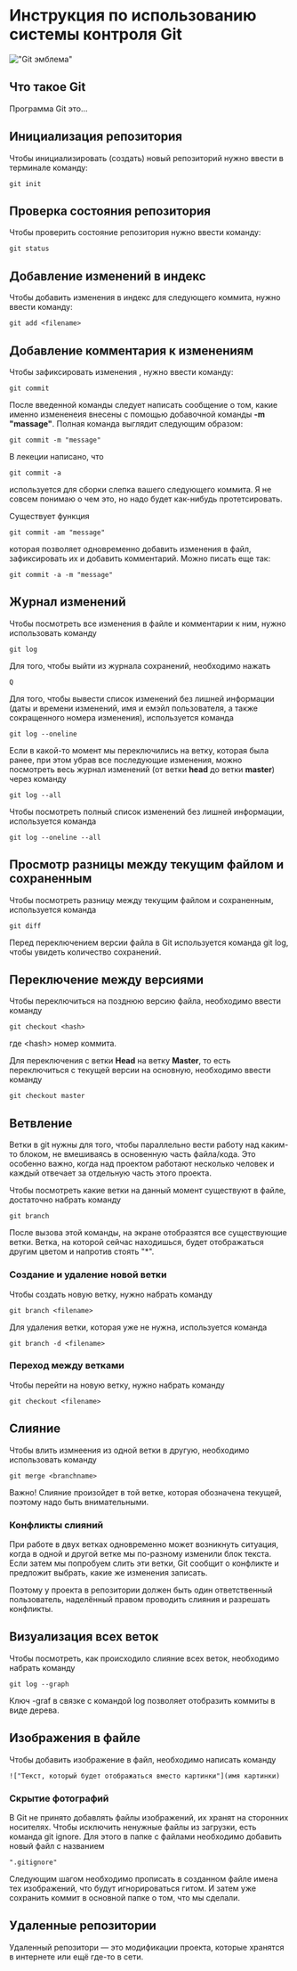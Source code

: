 #  **Инструкция по использованию системы контроля Git**

!["Git эмблема"](git.png)

## Что такое Git

Программа Git это...

## Инициализация репозитория

Чтобы инициализировать (создать) новый репозиторий нужно ввести в терминале команду:

    git init

## Проверка состояния репозитория

Чтобы проверить состояние репозитория нужно ввести команду:

    git status

## Добавление изменений в индекс 

Чтобы добавить изменения в индекс для следующего коммита, нужно ввести команду:

    git add <filename>

## Добавление комментария к изменениям

Чтобы зафиксировать изменения , нужно ввести команду:
    
    git commit

После введенной команды следует написать сообщение о том, какие именно измененеия внесены с помощью добавочной команды **-m "massage"**. Полная команда выглядит следующим образом:

    git commit -m "message"

В лекеции написано, что

    git commit -a

используется для сборки слепка вашего следующего коммита. Я не совсем понимаю о чем это, но надо будет как-нибудь протетсировать.

Существует функция 

    git commit -am "message"

которая позволяет одновременно добавить изменения в файл, зафиксировать их и добавить комментарий. Можно писать еще так:

    git commit -a -m "message"

## Журнал изменений

Чтобы посмотреть все изменения в файле и комментарии к ним, нужно использовать команду

    git log

Для того, чтобы выйти из журнала сохранений, необходимо нажать 

    Q

Для того, чтобы вывести список изменений без лишней информации (даты и времени изменений, имя и емэйл пользователя, а также сокращенного номера изменения), используется команда 

    git log --oneline

Если в какой-то момент мы переключились на ветку, которая была ранее, при этом убрав все последующие изменения, можно посмотреть весь журнал изменений (от ветки **head** до ветки **master**) через команду 

    git log --all

Чтобы посмотреть полный список изменений без лишней информации, используется команда

    git log --oneline --all

## Просмотр разницы между текущим файлом и сохраненным

Чтобы посмотреть разницу между текущим файлом и сохраненным, используется команда 

    git diff

Перед переключением версии файла в Git используется команда git log, чтобы увидеть количество сохранений.

## Переключение между версиями

Чтобы переключиться на позднюю версию файла, необходимо ввести команду

    git checkout <hash>

где \<hash> номер коммита.

Для переключения с ветки **Head** на ветку **Master**, то есть переключиться с текущей версии на основную, необходимо ввести команду

    git checkout master

## Ветвление

Ветки в git нужны для того, чтобы параллельно вести работу над каким-то блоком, не вмешиваясь в основенную часть файла/кода. Это особенно важно, когда над проектом работают несколько человек и каждый отвечает за отдельную часть этого проекта. 

Чтобы посмотреть какие ветки на данный момент существуют в файле, достаточно набрать команду

    git branch

После вызова этой команды, на экране отобразятся все существующие ветки. Ветка, на которой сейчас находишься, будет отображаться другим цветом и напротив стоять "*".

### Создание и удаление новой ветки

Чтобы создать новую ветку, нужно набрать команду 

    git branch <filename>

Для удаления ветки, которая уже не нужна, используется команда 

    git branch -d <filename>

### Переход между ветками

Чтобы перейти на новую ветку, нужно набрать команду 

    git checkout <filename>

## Слияние

Чтобы влить измнеения из одной ветки в другую, необходимо использовать команду

    git merge <branchname>

Важно! Слияние произойдет в той ветке, которая обозначена текущей, поэтому надо быть внимательными.

### Конфликты слияний

При работе в двух ветках одновременно может возникнуть ситуация, когда в одной и другой
ветке мы по-разному изменили блок текста. Если затем мы попробуем слить эти ветки, Git
сообщит о конфликте и предложит выбрать, какие же изменения записать.

Поэтому у проекта в репозитории должен быть один ответственный пользователь, наделённый правом проводить слияния и разрешать конфликты.

## Визуализация всех веток

Чтобы посмотреть, как происходило слияние всех веток, необходимо набрать команду 

    git log --graph

Ключ -graf в связке с командой log позволяет отобразить коммиты в виде дерева.

## Изображения в файле

Чтобы добавить изображение в файл, необходимо написать команду

    !["Текст, который будет отображаться вместо картинки"](имя картинки)

### Скрытие фотографий

В Git не принято добавлять файлы изображений, их хранят на сторонних носителях. Чтобы исключить ненужные файлы из загрузки, есть команда git ignore. Для этого в папке с файлами необходимо добавить новый файл с названием 

    ".gitignore" 

Следующим шагом необходимо прописать в созданном файле имена тех изображений, что будут игнорироваться гитом. И затем уже сохранить коммит в основной папке о том, что мы сделали.

## Удаленные репозитории

Удаленный репозитори — это модификации проекта, которые хранятся в интернете или ещё где-то в сети.
